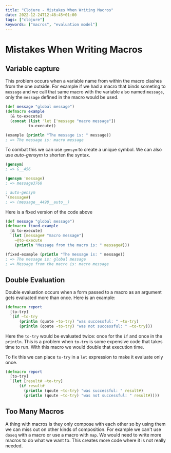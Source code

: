 ```yaml
---
title: "Clojure - Mistakes When Writing Macros"
date: 2022-12-24T12:48:45+01:00
tags: ["clojure"]
keywords: ["macros", "evaluation model"]
---
```


# Mistakes When Writing Macros

## Variable capture

This problem occurs when a variable name from within the macro clashes from the one outside.
For example if we had a macro that binds someting to `message` and we call that same macro 
with the variable also named `message`, only the `message` defined in the macro would be 
used.
```clojure
(def message "global message")
(defmacro example
  [& to-execute]
  (concat (list 'let ['message "macro message"])
          to-execute))

(example (println "The message is: " message))
; => The message is: macro message
```

To combat this we can use `gensym` to create a unique symbol. We can also use *auto-gensym* 
to shorten the syntax.
```clojure
(gensym)
; => G__456

(gensym 'message)
; => message3760

; auto-gensym
`(message#)
; => (message__4498__auto__)
```

Here is a fixed version of the code above
```clojure
(def message "global message")
(defmacro fixed-example
  [& to-execute]
  `(let [message# "macro message"]
    ~@to-execute
    (println "Message from the macro is: " message#)))

(fixed-example (println "The message is: " message))
; => The message is: global message
; => Message from the macro is: macro message
```

## Double Evaluation

Double evaluation occurs when a form passed to a macro as an argument gets evaluated more than once.
Here is an example:
```clojure
(defmacro report
  [to-try]
  `(if ~to-try
      (println (quote ~to-try) "was successful: " ~to-try)
      (println (qoute ~to-try) "was not successful: " ~to-try)))
```
Here the `to-try` would be evaluated twice: once for the `if`  and once in the `println`. This is 
a problem when `to-try` is some expensive code that takes time to run. With this macro we would 
double that execution time.

To fix this we can place `to-try` in a `let` expression to make it evaluate only once.
```clojure
(defmacro report
  [to-try]
  `(let [result# ~to-try]
      (if result#
        (println (qoute ~to-try) "was successful: " result#)
        (println (qoute ~to-try) "was not successful: " result#))))
```

## Too Many Macros

A thing with macros is they only compose with each other so by using them we can miss out 
on other kinds of composition. For example we can't use `doseq` with a macro or use a macro 
with `map`. We would need to write more macros to do what we want to. This creates more code 
where it is not really needed.


